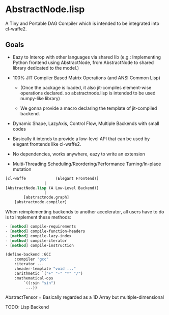 
# AbstractNode.lisp

A Tiny and Portable DAG Compiler which is intended to be integrated into cl-waffe2.

## Goals

- Eazy to Interop with other languages via shared lib (e.g.: Implementing Python frontend using AbstractNode, from AbstractNode to shared library dedicated to the model.)

- 100% JIT Compiler Based Matrix Operations (and ANSI Common Lisp)

    - (Once the package is loaded, it also jit-compiles element-wise operations declared. so abstractnode.lisp is intended to be used numpy-like library)

    - We gonna provide a macro declaring the template of jit-compiled backend.

- Dynamic Shape, LazyAxis, Control Flow, Multiple Backends with small codes

- Basically it intends to provide a low-level API that can be used by elegant frontends like cl-waffe2.

- No dependencies, works anywhere, eazy to write an extension

- Multi-Threading Scheduling/Reordering/Performance Turning/In-place mutation

```lisp
[cl-waffe             (Elegant Frontend)]
                 |
[AbstractNode.lisp (A Low-Level Backend)]
                 |
        [abstractnode.graph]
	[abstractnode.compiler]
```

When reimplementing backends to another accelerator, all users have to do is to implement these methods:

```lisp
- [method] compile-requirements
- [method] compile-function-headers
- [method] compile-lazy-index
- [method] compile-iterator
- [method] compile-instruction
```

```lisp
(define-backend :GCC
    :compiler "gcc"
    :iterator ...
    :header-template "void ..."
    :arithmetic `("+" "-" "*" "/")
    :mathematical-ops
        `((:sin "sin")
         ...))
```

AbstractTensor = Basically regarded as a 1D Array but multiple-dimensional

TODO: Lisp Backend

